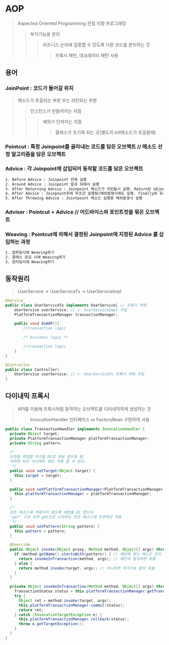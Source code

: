 # AOP

> Aspected Oriented Programming 관점 지향 프로그래밍
>
> > 부가기능을 분리
> >
> > > 비즈니스 논리에 집중할 수 있도록 다른 코드를 분리하는 것
> > >
> > > > 프록시 패턴, 데코레이터 패턴 사용

## 용어

### JoinPoint : 코드가 들어갈 위치

> 메소드가 호출되는 부분 또는 리턴되는 부분
>
> > 인스턴스가 만들어지는 지점
> >
> > > 예외가 던져지는 지점
> > >
> > > > 클래스가 초기화 되는 곳(별도의 init메소드가 호출될때)

### Pointcut : 특정 Joinpoint를 골라내는 코드를 담은 오브젝트 // 메소드 선정 알고리즘을 담은 오브젝트

### Advice : 각 Joinpoint에 삽입되어 동작할 코드를 담은 오브젝트

```txt
1. Before Advice : Joinpoint 전에 실행
2. Around Advice : Joinpoint 앞과 뒤에서 실행
3. After Returning Advice : Joinpoint 메소드가 리턴될시 실행. Return된 object에 접근가능
4. After Advice : Joinpoint후에 무조건 실행됨(예외발생시에도 실행. finally와 유사함.)
5. After Throwing Advice : Jointpoint 메소드 실행중 예외발생시 실행
```

### Adviser : Pointcut + Advice // 어드바이스와 포인트컷을 묶은 오브젝트

### Weaving : Pointcut에 의해서 결정된 Joinpoint에 지정된 Advice 를 삽입하는 과정

```txt
1. 컴파일시에 Weaving하기
2. 클래스 로딩 시에 Weaving하기
3. 런타임시에 Weaving하기
```

## 동작원리

> UserService -> UserServiceTx -> UserServiceImpl

```java
@Service
public class UserServiceTx implements UserService{ // 프록시 객체
    UserService userService; // <- UserServiceImpl 주입
    PlatformTransactionManager transactionManager;

    public void doAOP(){
        //transaction logic

        /* business logic */

        //transaction logic
    }
}
```

```java
@Controller
public class Controller{
    UserService userService; // <- UserServiceTx 프록시 객체 주입
}
```

## 다이내믹 프록시

> API를 이용해 프록시처럼 동작하는 오브젝트를 다이내믹하게 생성하는 것
>
> > InvocationHandler 인터페이스 or FactoryBean 구현하여 사용

```java
public class TransactionHandler implements InvocationHandler {
  private Object target;
  private PlatformTransactionManager platformTransactionManager;
  private String pattern;

  /*
  요청을 위임할 타깃을 DI로 제공 받도록 함.
  어떠한 타깃 오브젝트 에도 적용 할 수 있다.
   */
  public void setTarget(Object target) {
    this.target = target;
  }

  public void setPlatformTransactionManager(PlatformTransactionManager platformTransactionManager) {
    this.platformTransactionManager = platformTransactionManager;
  }

  /*
  모든 메소드에 적용되지 않도록 패턴을 DI 받는다.
  "get" 으로 주면 get으로 시작하는 모든 메소드에 트랜잭션 적용
   */
  public void setPattern(String pattern) {
    this.pattern = pattern;
  }

  @Override
  public Object invoke(Object proxy, Method method, Object[] args) throws Throwable {
    if (method.getName().startsWith(pattern)) { // 패턴에 맞는 메소드 인지 확인
      return invokeInTransaction(method, args); // 패턴과 일치하면 호출
    } else {
      return method.invoke(target, args); // 아니라면 부가기능 없이 호출
    }
  }

  private Object invokeInTransaction(Method method, Object[] args) throws Throwable {
    TransactionStatus status = this.platformTransactionManager.getTransaction(new DefaultTransactionDefinition());
    try {
      Object ret = method.invoke(target, args);
      this.platformTransactionManager.commit(status);
      return ret;
    } catch (InvocationTargetException e) {
      this.platformTransactionManager.rollback(status);
      throw e.getTargetException();
    }
  }
}
```
